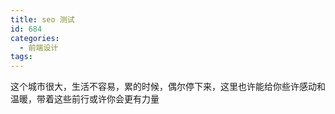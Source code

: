 ```yaml
---
title: seo 测试
id: 684
categories:
  - 前端设计
tags:
---
```


这个城市很大，生活不容易，累的时候，偶尔停下来，这里也许能给你些许感动和温暖，带着这些前行或许你会更有力量